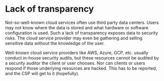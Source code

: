 # Lack of transparency

Not-so-well-known cloud services often use third party data centers. Users may not know where the data is stored 
and what hardware or software configuration is used. Such a lack of transparency exposes data to security risks. The 
cloud service provider may even be gathering and selling sensitive data without the knowledge of the user. 

Well-known cloud service providers like AWS, Azure, GCP, etc. usually conduct in-house security audits, but these 
resources cannot be audited by a security auditor the client or user chooses. Nor can clients or users respond if 
those underlying resources are hacked. This has to be reported, and the CSP will get to it (hopefully).